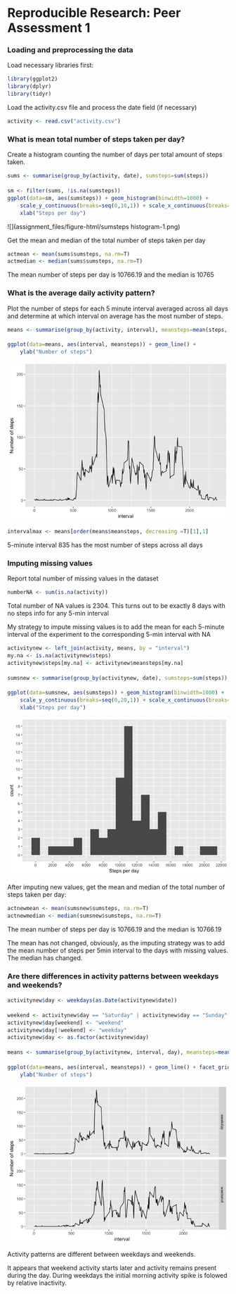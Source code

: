 # Reproducible Research: Peer Assessment 1


### Loading and preprocessing the data

Load necessary libraries first:

```r
library(ggplot2)
library(dplyr)
library(tidyr)
```

Load the activity.csv file and process the date field (if necessary)


```r
activity <- read.csv("activity.csv")
```


### What is mean total number of steps taken per day?

Create a histogram counting the number of days per total amount of steps taken.


```r
sums <- summarise(group_by(activity, date), sumsteps=sum(steps))

sm <- filter(sums, !is.na(sumsteps))
ggplot(data=sm, aes(sumsteps)) + geom_histogram(binwidth=1000) + 
    scale_y_continuous(breaks=seq(0,10,1)) + scale_x_continuous(breaks=seq(0,30000,2000)) +
    xlab("Steps per day")
```

![](assignment_files/figure-html/sumsteps histogram-1.png)<!-- -->

Get the mean and median of the total number of steps taken per day

```r
actmean <- mean(sums$sumsteps, na.rm=T)
actmedian <- median(sums$sumsteps, na.rm=T)
```

The mean number of steps per day is 10766.19 and the median is 10765



### What is the average daily activity pattern?

Plot the number of steps for each 5 minute interval averaged across all days 
  and determine at which interval on average has the most number of steps.


```r
means <- summarise(group_by(activity, interval), meansteps=mean(steps, na.rm=T))

ggplot(data=means, aes(interval, meansteps)) + geom_line() +
    ylab("Number of steps")
```

![](assignment_files/figure-html/stepsperinterval-1.png)<!-- -->

```r
intervalmax <- means[order(means$meansteps, decreasing =T)[1],1]
```

5-minute interval 835 has the most number of steps across all days


### Imputing missing values

Report total number of missing values in the dataset

```r
numberNA <- sum(is.na(activity))
```
Total number of NA values is 2304.
This turns out to be exactly 8 days with no steps info for any 5-min interval

My strategy to impute missing values is to add the mean for each 5-minute interval of the experiment to the corresponding 5-min interval with NA


```r
activitynew <- left_join(activity, means, by = "interval")
my.na <- is.na(activitynew$steps)
activitynew$steps[my.na] <- activitynew$meansteps[my.na]

sumsnew <- summarise(group_by(activitynew, date), sumsteps=sum(steps))

ggplot(data=sumsnew, aes(sumsteps)) + geom_histogram(binwidth=1000) + 
    scale_y_continuous(breaks=seq(0,20,1)) + scale_x_continuous(breaks=seq(0,30000,2000)) +
    xlab("Steps per day")
```

![](assignment_files/figure-html/impute-1.png)<!-- -->

After imputing new values, get the mean and median of the total number of steps taken per day:

```r
actnewmean <- mean(sumsnew$sumsteps, na.rm=T)
actnewmedian <- median(sumsnew$sumsteps, na.rm=T)
```

The mean number of steps per day is 10766.19 and the median is 10766.19

The mean has not changed, obviously, as the imputing strategy was to add the mean number of steps per 5min interval to the days with missing values. The median has changed.

### Are there differences in activity patterns between weekdays and weekends?



```r
activitynew$day <- weekdays(as.Date(activitynew$date))

weekend <- activitynew$day == "Saturday" | activitynew$day == "Sunday"
activitynew$day[weekend] <- "weekend"
activitynew$day[!weekend] <- "weekday"
activitynew$day <- as.factor(activitynew$day)

means <- summarise(group_by(activitynew, interval, day), meansteps=mean(steps, na.rm=T))

ggplot(data=means, aes(interval, meansteps)) + geom_line() + facet_grid(day~.) +
    ylab("Number of steps")
```

![](assignment_files/figure-html/stepsperinterval_days-1.png)<!-- -->

Activity patterns are different between weekdays and weekends. 

It appears that weekend activity starts later and activity remains present during the day. During weekdays the initial morning activity spike is folowed by relative inactivity.






